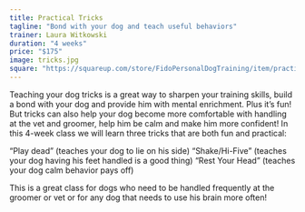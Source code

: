 ```yaml
---
title: Practical Tricks
tagline: "Bond with your dog and teach useful behaviors"
trainer: Laura Witkowski
duration: "4 weeks"
price: "$175"
image: tricks.jpg
square: "https://squareup.com/store/FidoPersonalDogTraining/item/practical-tricks"
---
```


Teaching your dog tricks is a great way to sharpen your training skills, build a bond with your dog and provide him with mental enrichment. Plus it’s fun! But tricks can also help your dog become more comfortable with handling at the vet and groomer, help him be calm and make him more confident! In this 4-week class we will learn three tricks that are both fun and practical:

“Play dead” (teaches your dog to lie on his side)
“Shake/Hi-Five” (teaches your dog having his feet handled is a good thing)
“Rest Your Head” (teaches your dog calm behavior pays off)

This is a great class for dogs who need to be handled frequently at the groomer or vet or for any dog that needs to use his brain more often!

